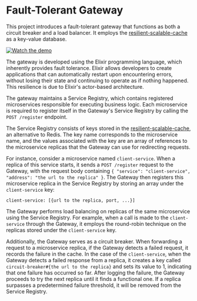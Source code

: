 # Fault-Tolerant Gateway

This project introduces a fault-tolerant gateway that functions as both a circuit breaker and a load balancer. It employs the [resilient-scalable-cache](https://github.com/iondodon/resilient-scalable-cache) as a key-value database.

[![Watch the demo](https://img.youtube.com/vi/Rmgy0CgyuOo/maxresdefault.jpg)](https://youtu.be/Rmgy0CgyuOo)

The gateway is developed using the Elixir programming language, which inherently provides fault tolerance. Elixir allows developers to create applications that can automatically restart upon encountering errors, without losing their state and continuing to operate as if nothing happened. This resilience is due to Elixir's actor-based architecture.

The gateway maintains a Service Registry, which contains registered microservices responsible for executing business logic. Each microservice is required to register itself in the Gateway's Service Registry by calling the `POST /register` endpoint.

The Service Registry consists of keys stored in the [resilient-scalable-cache](https://github.com/iondodon/resilient-scalable-cache), an alternative to Redis. The key name corresponds to the microservice name, and the values associated with the key are an array of references to the microservice replicas that the Gateway can use for redirecting requests.

For instance, consider a microservice named `client-service`. When a replica of this service starts, it sends a `POST /register` request to the Gateway, with the request body containing `{ "service": "client-service", "address": "the url to the replica" }`. The Gateway then registers this microservice replica in the Service Registry by storing an array under the `client-service` key:

`client-service: [{url to the replica, port, ...}]`

The Gateway performs load balancing on replicas of the same microservice using the Service Registry. For example, when a call is made to the `client-service` through the Gateway, it employs the round-robin technique on the replicas stored under the `client-service` key.

Additionally, the Gateway serves as a circuit breaker. When forwarding a request to a microservice replica, if the Gateway detects a failed request, it records the failure in the cache. In the case of the `client-service`, when the Gateway detects a failed response from a replica, it creates a key called `circuit-breaker#{the url to the replica}` and sets its value to 1, indicating that one failure has occurred so far. After logging the failure, the Gateway proceeds to try the next replica until it finds a functional one. If a replica surpasses a predetermined failure threshold, it will be removed from the Service Registry.
